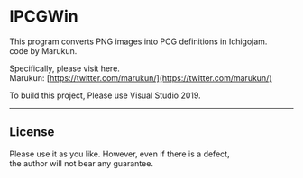 <!-- IPCGWin README.md -->

# IPCGWin

This program converts PNG images into PCG definitions in Ichigojam.  
code by Marukun.

Specifically, please visit here.  
Marukun: [https://twitter.com/marukun/](https://twitter.com/marukun/)

To build this project, Please use Visual Studio 2019.  

---

## License

Please use it as you like. However, even if there is a defect,   
the author will not bear any guarantee.  
